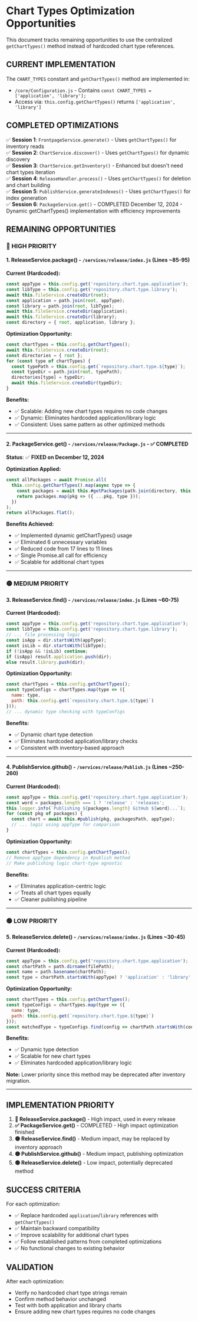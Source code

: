 # Chart Types Optimization Opportunities

This document tracks remaining opportunities to use the centralized `getChartTypes()` method instead of hardcoded chart type references.

## CURRENT IMPLEMENTATION

The `CHART_TYPES` constant and `getChartTypes()` method are implemented in:
- `/core/Configuration.js` - Contains `const CHART_TYPES = ['application', 'library'];`
- Access via: `this.config.getChartTypes()` returns `['application', 'library']`

## COMPLETED OPTIMIZATIONS

✅ **Session 1**: `FrontpageService.generate()` - Uses `getChartTypes()` for inventory reads  
✅ **Session 2**: `ChartService.discover()` - Uses `getChartTypes()` for dynamic discovery  
✅ **Session 3**: `ChartService.getInventory()` - Enhanced but doesn't need chart types iteration  
✅ **Session 4**: `ReleaseHandler.process()` - Uses `getChartTypes()` for deletion and chart building  
✅ **Session 5**: `PublishService.generateIndexes()` - Uses `getChartTypes()` for index generation  
✅ **Session 6**: `PackageService.get()` - COMPLETED December 12, 2024 - Dynamic getChartTypes() implementation with efficiency improvements  

## REMAINING OPPORTUNITIES

### 🔴 HIGH PRIORITY

#### **1. ReleaseService.package() - `/services/release/index.js` (Lines ~85-95)**

**Current (Hardcoded):**
```javascript
const appType = this.config.get('repository.chart.type.application');
const libType = this.config.get('repository.chart.type.library');
await this.fileService.createDir(root);
const application = path.join(root, appType);
const library = path.join(root, libType);
await this.fileService.createDir(application);
await this.fileService.createDir(library);
const directory = { root, application, library };
```

**Optimization Opportunity:**
```javascript
const chartTypes = this.config.getChartTypes();
await this.fileService.createDir(root);
const directories = { root };
for (const type of chartTypes) {
  const typePath = this.config.get(`repository.chart.type.${type}`);
  const typeDir = path.join(root, typePath);
  directories[type] = typeDir;
  await this.fileService.createDir(typeDir);
}
```

**Benefits:**
- ✅ Scalable: Adding new chart types requires no code changes
- ✅ Dynamic: Eliminates hardcoded application/library logic
- ✅ Consistent: Uses same pattern as other optimized methods

---

#### **2. PackageService.get() - `/services/release/Package.js` - ✅ COMPLETED**

**Status**: ✅ **FIXED on December 12, 2024**

**Optimization Applied:**
```javascript
const allPackages = await Promise.all(
  this.config.getChartTypes().map(async type => {
    const packages = await this.#getPackages(path.join(directory, this.config.get(`repository.chart.type.${type}`)));
    return packages.map(pkg => ({ ...pkg, type }));
  })
);
return allPackages.flat();
```

**Benefits Achieved:**
- ✅ Implemented dynamic getChartTypes() usage
- ✅ Eliminated 6 unnecessary variables
- ✅ Reduced code from 17 lines to 11 lines
- ✅ Single Promise.all call for efficiency
- ✅ Scalable for additional chart types

---

### 🟡 MEDIUM PRIORITY

#### **3. ReleaseService.find() - `/services/release/index.js` (Lines ~60-75)**

**Current (Hardcoded):**
```javascript
const appType = this.config.get('repository.chart.type.application');
const libType = this.config.get('repository.chart.type.library');
// ... file processing logic
const isApp = dir.startsWith(appType);
const isLib = dir.startsWith(libType);
if (!isApp && !isLib) continue;
if (isApp) result.application.push(dir);
else result.library.push(dir);
```

**Optimization Opportunity:**
```javascript
const chartTypes = this.config.getChartTypes();
const typeConfigs = chartTypes.map(type => ({
  name: type,
  path: this.config.get(`repository.chart.type.${type}`)
}));
// ... dynamic type checking with typeConfigs
```

**Benefits:**
- ✅ Dynamic chart type detection
- ✅ Eliminates hardcoded application/library checks
- ✅ Consistent with inventory-based approach

---

#### **4. PublishService.github() - `/services/release/Publish.js` (Lines ~250-260)**

**Current (Hardcoded):**
```javascript
const appType = this.config.get('repository.chart.type.application');
const word = packages.length === 1 ? 'release' : 'releases';
this.logger.info(`Publishing ${packages.length} GitHub ${word}...`);
for (const pkg of packages) {
  const chart = await this.#publish(pkg, packagesPath, appType);
  // ... logic using appType for comparison
}
```

**Optimization Opportunity:**
```javascript
const chartTypes = this.config.getChartTypes();
// Remove appType dependency in #publish method
// Make publishing logic chart-type agnostic
```

**Benefits:**
- ✅ Eliminates application-centric logic
- ✅ Treats all chart types equally
- ✅ Cleaner publishing pipeline

---

### 🟢 LOW PRIORITY

#### **5. ReleaseService.delete() - `/services/release/index.js` (Lines ~30-45)**

**Current (Hardcoded):**
```javascript
const appType = this.config.get('repository.chart.type.application');
const chartPath = path.dirname(filePath);
const name = path.basename(chartPath);
const type = chartPath.startsWith(appType) ? 'application' : 'library';
```

**Optimization Opportunity:**
```javascript
const chartTypes = this.config.getChartTypes();
const typeConfigs = chartTypes.map(type => ({
  name: type,
  path: this.config.get(`repository.chart.type.${type}`)
}));
const matchedType = typeConfigs.find(config => chartPath.startsWith(config.path));
```

**Benefits:**
- ✅ Dynamic type detection
- ✅ Scalable for new chart types
- ✅ Eliminates hardcoded application/library logic

**Note:** Lower priority since this method may be deprecated after inventory migration.

---

## IMPLEMENTATION PRIORITY

1. **🔴 ReleaseService.package()** - High impact, used in every release
2. **✅ PackageService.get()** - COMPLETED - High impact optimization finished
3. **🟡 ReleaseService.find()** - Medium impact, may be replaced by inventory approach
4. **🟡 PublishService.github()** - Medium impact, publishing optimization
5. **🟢 ReleaseService.delete()** - Low impact, potentially deprecated method

## SUCCESS CRITERIA

For each optimization:
- ✅ Replace hardcoded `application`/`library` references with `getChartTypes()`
- ✅ Maintain backward compatibility
- ✅ Improve scalability for additional chart types
- ✅ Follow established patterns from completed optimizations
- ✅ No functional changes to existing behavior

## VALIDATION

After each optimization:
- Verify no hardcoded chart type strings remain
- Confirm method behavior unchanged
- Test with both application and library charts
- Ensure adding new chart types requires no code changes